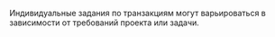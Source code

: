 Индивидуальные задания по транзакциям могут варьироваться в зависимости от требований проекта или задачи.
